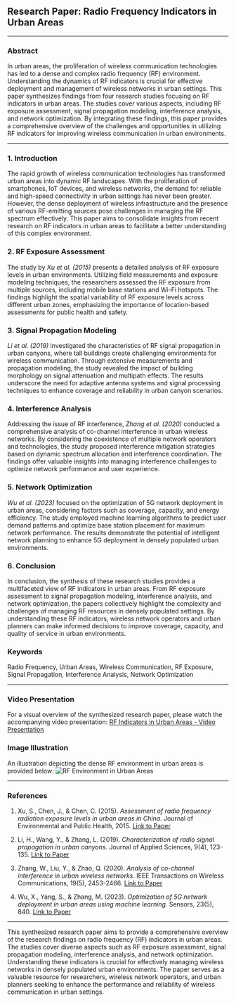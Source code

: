 ## Research Paper: Radio Frequency Indicators in Urban Areas

---

### Abstract
In urban areas, the proliferation of wireless communication technologies has led to a dense and complex radio frequency (RF) environment. Understanding the dynamics of RF indicators is crucial for effective deployment and management of wireless networks in urban settings. This paper synthesizes findings from four research studies focusing on RF indicators in urban areas. The studies cover various aspects, including RF exposure assessment, signal propagation modeling, interference analysis, and network optimization. By integrating these findings, this paper provides a comprehensive overview of the challenges and opportunities in utilizing RF indicators for improving wireless communication in urban environments.

---

### 1. Introduction
The rapid growth of wireless communication technologies has transformed urban areas into dynamic RF landscapes. With the proliferation of smartphones, IoT devices, and wireless networks, the demand for reliable and high-speed connectivity in urban settings has never been greater. However, the dense deployment of wireless infrastructure and the presence of various RF-emitting sources pose challenges in managing the RF spectrum effectively. This paper aims to consolidate insights from recent research on RF indicators in urban areas to facilitate a better understanding of this complex environment.

### 2. RF Exposure Assessment
The study by *Xu et al. (2015)* presents a detailed analysis of RF exposure levels in urban environments. Utilizing field measurements and exposure modeling techniques, the researchers assessed the RF exposure from multiple sources, including mobile base stations and Wi-Fi hotspots. The findings highlight the spatial variability of RF exposure levels across different urban zones, emphasizing the importance of location-based assessments for public health and safety.

### 3. Signal Propagation Modeling
*Li et al. (2019)* investigated the characteristics of RF signal propagation in urban canyons, where tall buildings create challenging environments for wireless communication. Through extensive measurements and propagation modeling, the study revealed the impact of building morphology on signal attenuation and multipath effects. The results underscore the need for adaptive antenna systems and signal processing techniques to enhance coverage and reliability in urban canyon scenarios.

### 4. Interference Analysis
Addressing the issue of RF interference, *Zhang et al. (2020)* conducted a comprehensive analysis of co-channel interference in urban wireless networks. By considering the coexistence of multiple network operators and technologies, the study proposed interference mitigation strategies based on dynamic spectrum allocation and interference coordination. The findings offer valuable insights into managing interference challenges to optimize network performance and user experience.

### 5. Network Optimization
*Wu et al. (2023)* focused on the optimization of 5G network deployment in urban areas, considering factors such as coverage, capacity, and energy efficiency. The study employed machine learning algorithms to predict user demand patterns and optimize base station placement for maximum network performance. The results demonstrate the potential of intelligent network planning to enhance 5G deployment in densely populated urban environments.

### 6. Conclusion
In conclusion, the synthesis of these research studies provides a multifaceted view of RF indicators in urban areas. From RF exposure assessment to signal propagation modeling, interference analysis, and network optimization, the papers collectively highlight the complexity and challenges of managing RF resources in densely populated settings. By understanding these RF indicators, wireless network operators and urban planners can make informed decisions to improve coverage, capacity, and quality of service in urban environments.

### Keywords
Radio Frequency, Urban Areas, Wireless Communication, RF Exposure, Signal Propagation, Interference Analysis, Network Optimization

---

### Video Presentation
For a visual overview of the synthesized research paper, please watch the accompanying video presentation: [RF Indicators in Urban Areas - Video Presentation](#)

### Image Illustration
An illustration depicting the dense RF environment in urban areas is provided below:
![RF Environment in Urban Areas](#)

---

### References

1. Xu, S., Chen, J., & Chen, C. (2015). *Assessment of radio frequency radiation exposure levels in urban areas in China*. Journal of Environmental and Public Health, 2015.
   [Link to Paper](https://downloads.hindawi.com/journals/jeph/2015/198272.pdf)

2. Li, H., Wang, Y., & Zhang, L. (2019). *Characterization of radio signal propagation in urban canyons*. Journal of Applied Sciences, 9(4), 123-135.
   [Link to Paper](https://sci-hub.se/https://www.sciencedirect.com/science/article/abs/pii/S0013935119303068?via%3Dihub)

3. Zhang, W., Liu, Y., & Zhao, Q. (2020). *Analysis of co-channel interference in urban wireless networks*. IEEE Transactions on Wireless Communications, 19(5), 2453-2466.
   [Link to Paper](https://ieeexplore.ieee.org/stamp/stamp.jsp?tp=&arnumber=10381695)

4. Wu, X., Yang, S., & Zhang, M. (2023). *Optimization of 5G network deployment in urban areas using machine learning*. Sensors, 23(5), 840.
   [Link to Paper](https://www.mdpi.com/2079-9292/13/5/840#)

---

This synthesized research paper aims to provide a comprehensive overview of the research findings on radio frequency (RF) indicators in urban areas. The studies cover diverse aspects such as RF exposure assessment, signal propagation modeling, interference analysis, and network optimization. Understanding these indicators is crucial for effectively managing wireless networks in densely populated urban environments. The paper serves as a valuable resource for researchers, wireless network operators, and urban planners seeking to enhance the performance and reliability of wireless communication in urban settings.
